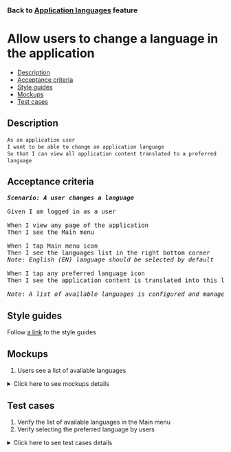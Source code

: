 ### Back to [Application languages](../../) feature

# Allow users to change a language in the application

- [Description](#description)
- [Acceptance criteria](#acceptance-criteria)
- [Style guides](#style-guides)
- [Mockups](#mockups)
- [Test cases](#test-cases)

## Description

    As an application user
    I want to be able to change an application language
    So that I can view all application content translated to a preferred language

## Acceptance criteria

<pre>
<b><i>Scenario: A user changes a language</i></b>

Given I am logged in as a user

When I view any page of the application
Then I see the Main menu

When I tap Main menu icon
Then I see the languages list in the right bottom corner
<i>Note: English (EN) language should be selected by default</i>

When I tap any preferred language icon
Then I see the application content is translated into this language

<i>Note: A list of available languages is configured and managed by admin via the CMS</i>
</pre>

## Style guides

Follow [a link](https://www.figma.com/proto/0zkkf5WC77OSpvyD6YXpFE/Style-guides?page-id=0%3A1&node-id=19%3A5368&viewport=266%2C48%2C0.54&scaling=min-zoom&starting-point-node-id=19%3A5368) to the style guides

## Mockups

1. Users see a list of avaliable languages

<details>
  <summary>Click here to see mockups details</summary>

**1. Users see a list of avaliable languages:**

![Users see a list of avaliable languages](/sports_hub_portal/mobile_application_features/application_languages/images/application_languages_list.png)

</details>

## Test cases

1. Verify the list of available languages in the Main menu
2. Verify selecting the preferred language by users

<details>
  <summary>Click here to see test cases details</summary>

### **#1. Verify the list of available languages in the Main menu**

|Preconditions|Steps|Expected result
--------------|-----|----------
|- Log in with user account</br>- Go to any page</br>- There are configured EN, UA, DE, FR languages to be shown</br>- The user has never changed the language|1) Tap the Main menu icon</br>2) Examine the list of available languages|1) The languages list is placed in the right bottom corner</br>2) The following languages are available: EN, UA, DE, FR. English language is selected by default|

### **#2. Verify selecting the preferred language by users**

|Preconditions|Steps|Expected result
--------------|-----|----------
|- Log in with user account</br>- There are configured EN, UA, DE, FR languages to be shown|1) Tap the Main menu icon</br>2) Examine the list of available languages</br>3) Tap the preferred language icon|1) The languages list is placed in the right bottom corner</br>2) The following languages are available: EN, UA, DE, FR</br>3) The application content is translated into a preferred language|
</details>
